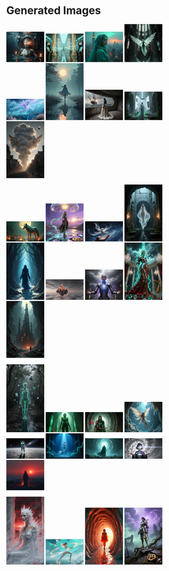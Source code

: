 # Generated Images



<img src="2025_10_27_01.webp" width="100"/> <img src="2025_10_27_02.webp" width="100"/> <img src="2025_10_27_03.webp" width="100"/> <img src="2025_10_27_04.webp" width="100"/> <img src="2025_10_27_05.webp" width="100"/> <img src="2025_10_27_06.webp" width="100"/> <img src="2025_10_27_07.webp" width="100"/> <img src="2025_10_27_08.webp" width="100"/> <img src="2025_10_27_09.webp" width="100"/>

<img src="2025_10_27_10.webp" width="100"/> <img src="2025_10_27_11.webp" width="100"/> <img src="2025_10_27_12.webp" width="100"/> <img src="2025_10_27_13.webp" width="100"/> <img src="2025_10_27_14.webp" width="100"/> <img src="2025_10_27_15.webp" width="100"/> <img src="2025_10_27_16.webp" width="100"/> <img src="2025_10_27_17.webp" width="100"/> <img src="2025_10_27_18.webp" width="100"/>

<img src="2025_10_27_19.webp" width="100"/> <img src="2025_10_27_20.webp" width="100"/> <img src="2025_10_27_21.webp" width="100"/> <img src="2025_10_27_22.webp" width="100"/> <img src="2025_10_27_23.webp" width="100"/> <img src="2025_10_27_24.webp" width="100"/> <img src="2025_10_27_25.webp" width="100"/> <img src="2025_10_27_26.webp" width="100"/> <img src="2025_10_27_27.webp" width="100"/>

<img src="2025_10_27_28.webp" width="100"/> <img src="2025_10_27_29.webp" width="100"/> <img src="2025_10_27_30.webp" width="100"/> <img src="2025_10_27_31.webp" width="100"/>